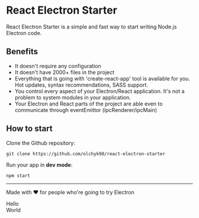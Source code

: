 # React Electron Starter
React Electron Starter is a simple and fast way to start writing Node.js Electron code.

## Benefits
- It doesn't require any configuration
- It doesn't have 2000+ files in the project
- Everything that is going with 'create-react-app' tool is available for you. Hot updates, syntax recommendations, SASS support.
- You control every aspect of your Electron/React application. It's not a problem to system modules in your application.
- Your Electron and React parts of the project are able even to communicate through eventEmittor (ipcRenderer/ipcMain)

## How to start
Clone the Github repository:

    git clone https://github.com/olchyk98/react-electron-starter

Run your app in **dev mode**:

    npm start

---
Made with ♥ for people who're going to try Electron

Hello  
World
